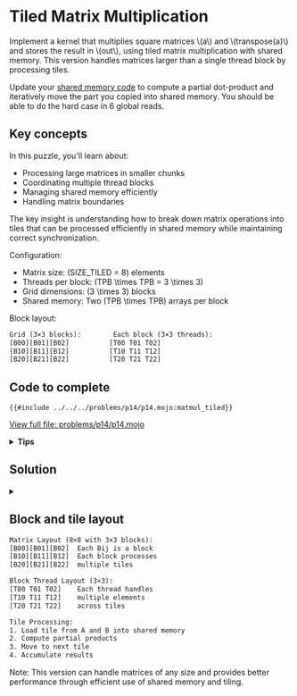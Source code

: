 # Tiled Matrix Multiplication

Implement a kernel that multiplies square matrices \\(a\\) and \\(transpose(a)\\) and stores the result in \\(out\\),
using tiled matrix multiplication with shared memory. This version handles matrices larger than a single thread block by processing tiles.

<div class="solution-tips">

Update your [shared memory code](./shared_memory.md) to compute a partial dot-product and iteratively move the part you copied into shared memory. You should be able to do the hard case in 6 global reads.
</div>

## Key concepts

In this puzzle, you'll learn about:
- Processing large matrices in smaller chunks
- Coordinating multiple thread blocks
- Managing shared memory efficiently
- Handling matrix boundaries

The key insight is understanding how to break down matrix operations into tiles that can be processed efficiently in shared memory while maintaining correct synchronization.

Configuration:
- Matrix size: \(SIZE\_TILED = 8\) elements
- Threads per block: \(TPB \times TPB = 3 \times 3\)
- Grid dimensions: \(3 \times 3\) blocks
- Shared memory: Two \(TPB \times TPB\) arrays per block

Block layout:
```txt
Grid (3×3 blocks):        Each block (3×3 threads):
[B00][B01][B02]          [T00 T01 T02]
[B10][B11][B12]          [T10 T11 T12]
[B20][B21][B22]          [T20 T21 T22]
```

## Code to complete

```mojo
{{#include ../../../problems/p14/p14.mojo:matmul_tiled}}
```
<a href="{{#include ../_includes/repo_url.md}}/blob/main/problems/p14/p14.mojo" class="filename">View full file: problems/p14/p14.mojo</a>

<details>
<summary><strong>Tips</strong></summary>

<div class="solution-tips">

1. Calculate global thread positions from block and thread indices
2. Clear shared memory before loading new tiles
3. Load tiles with proper bounds checking
4. Accumulate results across tiles with proper synchronization
</div>
</details>

## Solution

<details class="solution-details">
<summary></summary>

```mojo
{{#include ../../../solutions/p14/p14.mojo:matmul_tiled_solution}}
```

## Running the code

To test your solution, run the following command in your terminal:

```bash
magic run p14 --tiled
```

Your output will look like this if the puzzle isn't solved yet:
```txt
out: HostBuffer([0.0, 0.0, 0.0, 0.0, 0.0, 0.0, 0.0, 0.0, 0.0, 0.0, 0.0, 0.0, 0.0, 0.0, 0.0, 0.0, 0.0, 0.0, 0.0, 0.0, 0.0, 0.0, 0.0, 0.0, 0.0, 0.0, 0.0, 0.0, 0.0, 0.0, 0.0, 0.0, 0.0, 0.0, 0.0, 0.0, 0.0, 0.0, 0.0, 0.0, 0.0, 0.0, 0.0, 0.0, 0.0, 0.0, 0.0, 0.0, 0.0, 0.0, 0.0, 0.0, 0.0, 0.0, 0.0, 0.0, 0.0, 0.0, 0.0, 0.0, 0.0, 0.0, 0.0, 0.0])
expected: HostBuffer([140.0, 364.0, 588.0, 812.0, 1036.0, 1260.0, 1484.0, 1708.0, 364.0, 1100.0, 1836.0, 2572.0, 3308.0, 4044.0, 4780.0, 5516.0, 588.0, 1836.0, 3084.0, 4332.0, 5580.0, 6828.0, 8076.0, 9324.0, 812.0, 2572.0, 4332.0, 6092.0, 7852.0, 9612.0, 11372.0, 13132.0, 1036.0, 3308.0, 5580.0, 7852.0, 10124.0, 12396.0, 14668.0, 16940.0, 1260.0, 4044.0, 6828.0, 9612.0, 12396.0, 15180.0, 17964.0, 20748.0, 1484.0, 4780.0, 8076.0, 11372.0, 14668.0, 17964.0, 21260.0, 24556.0, 1708.0, 5516.0, 9324.0, 13132.0, 16940.0, 20748.0, 24556.0, 28364.0])
```

<div class="solution-explanation">

The solution implements tiled matrix multiplication by breaking down the computation into manageable chunks:

1. Thread organization:
   ```mojo
   global_row = block_idx.x * TPB + thread_idx.x
   global_col = block_idx.y * TPB + thread_idx.y
   ```
   Each thread knows its global position in the output matrix.

2. Shared memory management:
   - Two TPB×TPB buffers (`a_shared` and `b_shared`)
   - Clear buffers before each tile load
   - Use barriers to ensure memory coherency

3. Tile processing:
   ```mojo
   for tile in range((size + TPB - 1) // TPB):
   ```
   - Load a tile from matrix A and corresponding elements from B
   - Compute partial dot products within the tile
   - Accumulate results in local variable

4. Memory access pattern:
   - Matrix A: `global_row * size + (tile * TPB + local_col)`
   - Matrix B: `(tile * TPB + local_row) + global_col * size`
   - Shared memory: `local_row * TPB + local_col`

Key optimizations:
- Minimizes global memory accesses
- Uses shared memory for frequently accessed data
- Proper synchronization between load and compute phases
- Handles matrix boundaries correctly
</div>
</details>

## Block and tile layout

```txt
Matrix Layout (8×8 with 3×3 blocks):
[B00][B01][B02]  Each Bij is a block
[B10][B11][B12]  Each block processes
[B20][B21][B22]  multiple tiles

Block Thread Layout (3×3):
[T00 T01 T02]    Each thread handles
[T10 T11 T12]    multiple elements
[T20 T21 T22]    across tiles

Tile Processing:
1. Load tile from A and B into shared memory
2. Compute partial products
3. Move to next tile
4. Accumulate results
```

Note: This version can handle matrices of any size and provides better performance through efficient use of shared memory and tiling.
